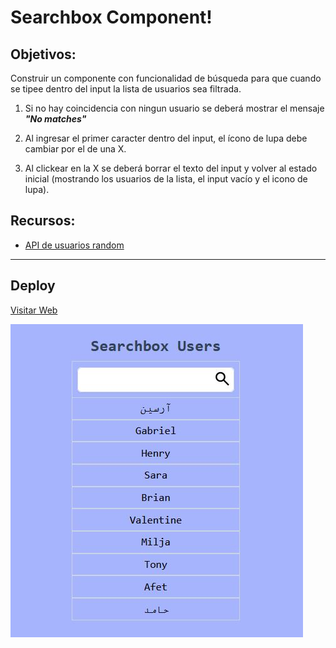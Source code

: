 # Searchbox Component!

## Objetivos:

Construir un componente con funcionalidad de búsqueda para que cuando se tipee dentro del input la lista de usuarios sea filtrada.

1.  Si no hay coincidencia con ningun usuario se deberá mostrar el mensaje _**"No matches"**_

2.  Al ingresar el primer caracter dentro del input, el ícono de lupa debe cambiar por el de una X.

3.  Al clickear en la X se deberá borrar el texto del input y volver al estado inicial (mostrando los usuarios de la lista, el input vacío y el icono de lupa).

## Recursos:

- [API de usuarios random](https://randomuser.me/api/?results=100)

---

## Deploy

[Visitar Web](https://searchbox-users-component.vercel.app/)

![](./src/searchbox.JPG)
